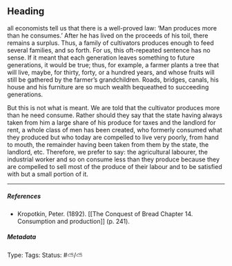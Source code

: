 ## Heading  # 

all economists tell us that there is a well-proved law: ‘Man produces more than he consumes.’ After he has lived on the proceeds of his toil, there remains a surplus. Thus, a family of cultivators produces enough to feed several families, and so forth. For us, this oft-repeated sentence has no sense. If it meant that each generation leaves something to future generations, it would be true; thus, for example, a farmer plants a tree that will live, maybe, for thirty, forty, or a hundred years, and whose fruits will still be gathered by the farmer’s grandchildren. Roads, bridges, canals, his house and his furniture are so much wealth bequeathed to succeeding generations.

But this is not what is meant. We are told that the cultivator produces more than he need consume. Rather should they say that the state having always taken from him a large share of his produce for taxes and the landlord for rent, a whole class of men has been created, who formerly consumed what they produced but who today are compelled to live very poorly, from hand to mouth, the remainder having been taken from them by the state, the landlord, etc. Therefore, we prefer to say: the agricultural labourer, the industrial worker and so on consume less than they produce because they are compelled to sell most of the produce of their labour and to be satisfied with but a small portion of it.

___

##### References

- Kropotkin, Peter. (1892). [[The Conquest of Bread Chapter 14. Consumption and production]] (p. 241). 

##### Metadata

Type: 
Tags:
Status: #⛅️/⛅️